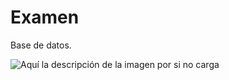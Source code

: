 # Examen

Base de datos.

![Aquí la descripción de la imagen por si no carga](https://raw.githubusercontent.com/parzibyte/WaterPy/master/assets/ImagenV1.png)
